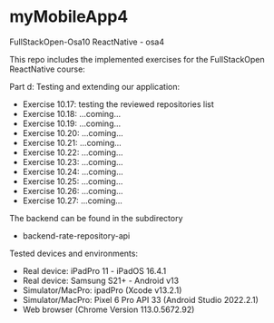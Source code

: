 # myMobileApp4
FullStackOpen-Osa10 ReactNative - osa4

This repo includes the implemented exercises for the FullStackOpen ReactNative course:

Part d: Testing and extending our application:

- Exercise 10.17: testing the reviewed repositories list
- Exercise 10.18: ...coming...
- Exercise 10.19: ...coming...
- Exercise 10.20: ...coming...
- Exercise 10.21: ...coming...
- Exercise 10.22: ...coming...
- Exercise 10.23: ...coming...
- Exercise 10.24: ...coming...
- Exercise 10.25: ...coming...
- Exercise 10.26: ...coming...
- Exercise 10.27: ...coming...

The backend can be found in the subdirectory
- backend-rate-repository-api

Tested devices and environments:
- Real device: iPadPro 11 - iPadOS 16.4.1
- Real device: Samsung S21+ - Android v13
- Simulator/MacPro: ipadPro (Xcode v13.2.1)
- Simulator/MacPro: Pixel 6 Pro API 33 (Android Studio 2022.2.1)
- Web browser (Chrome Version 113.0.5672.92)